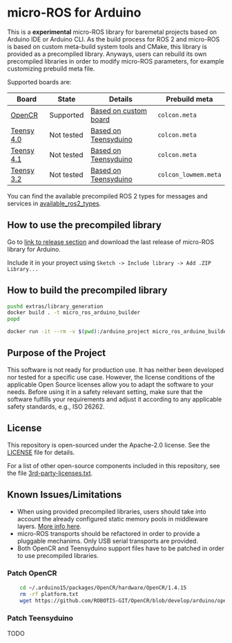 # micro-ROS for Arduino

This is a **experimental** micro-ROS library for baremetal projects based on Arduino IDE or Arduino CLI.
As the build process for ROS 2 and micro-ROS is based on custom meta-build system tools and CMake, this library is provided as a precompiled library. Anyways, users can rebuild its own precompiled libraries in order to modify micro-ROS parameters, for example customizing prebuild meta file.

Supported boards are:

| Board                                                                    | State      | Details                                                                                             | Prebuild meta        |
| ------------------------------------------------------------------------ | ---------- | --------------------------------------------------------------------------------------------------- | -------------------- |
| [OpenCR](https://emanual.robotis.com/docs/en/parts/controller/opencr10/) | Supported  | [Based on custom board](https://emanual.robotis.com/docs/en/parts/controller/opencr10/#arduino-ide) | `colcon.meta`        |
| [Teensy 4.0](https://www.pjrc.com/store/teensy40.html)                   | Not tested | [Based on Teensyduino](https://www.pjrc.com/teensy/td_download.html)                                | `colcon.meta`        |
| [Teensy 4.1](https://www.pjrc.com/store/teensy41.html)                   | Not tested | [Based on Teensyduino](https://www.pjrc.com/teensy/td_download.html)                                | `colcon.meta`        |
| [Teensy 3.2](https://www.pjrc.com/store/teensy32.html)                   | Not tested | [Based on Teensyduino](https://www.pjrc.com/teensy/td_download.html)                                | `colcon_lowmem.meta` |

You can find the available precompiled ROS 2 types for messages and services in [available_ros2_types](available_ros2_types).

## How to use the precompiled library

Go to [link to release section]() and download the last release of micro-ROS library for Arduino. 

Include it in your proyect using `Sketch -> Include library -> Add .ZIP Library...`

## How to build the precompiled library

```bash
pushd extras/library_generation
docker build . -t micro_ros_arduino_builder
popd

docker run -it --rm -v $(pwd):/arduino_project micro_ros_arduino_builder
```

## Purpose of the Project

This software is not ready for production use. It has neither been developed nor
tested for a specific use case. However, the license conditions of the
applicable Open Source licenses allow you to adapt the software to your needs.
Before using it in a safety relevant setting, make sure that the software
fulfills your requirements and adjust it according to any applicable safety
standards, e.g., ISO 26262.

## License

This repository is open-sourced under the Apache-2.0 license. See the [LICENSE](LICENSE) file for details.

For a list of other open-source components included in this repository,
see the file [3rd-party-licenses.txt](3rd-party-licenses.txt).

## Known Issues/Limitations

- When using provided precompiled libraries, users should take into account the already configured static memory pools in middleware layers. [More info here](https://micro-ros.github.io/docs/tutorials/core/microxrcedds_rmw_configuration/).
- micro-ROS transports should be refactored in order to provide a pluggable mechanims. Only USB serial transports are provided.
- Both OpenCR and Teensyduino support files have to be patched in order to use precompiled libraries. 

### Patch OpenCR

```bash
    cd ~/.arduino15/packages/OpenCR/hardware/OpenCR/1.4.15
    rm -rf platform.txt
    wget https://github.com/ROBOTIS-GIT/OpenCR/blob/develop/arduino/opencr_arduino/opencr/platform.txt
```

### Patch Teensyduino

TODO